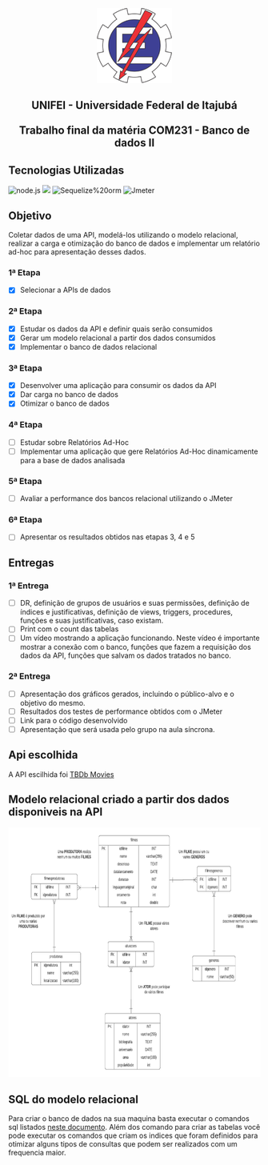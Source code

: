 <p align="center">
  <img src="/unifei.png" width="150">
<p/>

<div>
    
  <h2 align='center'>UNIFEI - Universidade Federal de Itajubá<br><br>Trabalho final da matéria COM231 - Banco de dados II</h2>


</div>


## Tecnologias Utilizadas

<img alt="node.js" src="https://img.shields.io/badge/-node.js-44883e?logo=Node.js&logoColor=white&style=for-the-badge"> <img src="https://img.shields.io/badge/PostgreSQL-316192?style=for-the-badge&logo=postgresql&logoColor=white"/> <img alt="Sequelize%20orm" src="https://img.shields.io/badge/-Sequelize%20orm-blue?style=for-the-badge"> <img alt="Jmeter" src="https://img.shields.io/badge/-Jmeter-crimson?logo=Apache&style=for-the-badge">




## Objetivo
Coletar dados de uma API, modelá-los utilizando o modelo relacional, realizar a carga
e otimização do banco de dados e implementar um relatório ad-hoc para apresentação desses
dados.


### 1ª Etapa
- [x] Selecionar a APIs de dados

### 2ª Etapa
- [x] Estudar os dados da API e definir quais serão consumidos
- [x] Gerar um modelo relacional a partir dos dados consumidos
- [x] Implementar o banco de dados relacional

### 3ª Etapa
- [x] Desenvolver uma aplicação para consumir os dados da API
- [x] Dar carga no banco de dados
- [x] Otimizar o banco de dados

### 4ª Etapa
- [ ] Estudar sobre Relatórios Ad-Hoc
- [ ] Implementar uma aplicação que gere Relatórios Ad-Hoc dinamicamente para a base de dados
analisada

### 5ª Etapa
- [ ] Avaliar a performance dos bancos relacional utilizando o JMeter


### 6ª Etapa
- [ ] Apresentar os resultados obtidos nas etapas 3, 4 e 5


## Entregas

### 1ª Entrega
- [ ] DR, definição de grupos de usuários e suas permissões, definição de índices e justificativas, definição de views, triggers, procedures, funções e suas justificativas, caso existam.
- [ ] Print com o count das tabelas
- [ ] Um vídeo mostrando a aplicação funcionando. Neste vídeo é importante
mostrar a conexão com o banco, funções que fazem a requisição dos dados da
API, funções que salvam os dados tratados no banco.

### 2ª Entrega
- [ ] Apresentação dos gráficos gerados, incluindo o público-alvo e o objetivo do mesmo.
- [ ] Resultados dos testes de performance obtidos com o JMeter
- [ ] Link para o código desenvolvido
- [ ] Apresentação que será usada pelo grupo na aula síncrona.

## Api escolhida
A API escilhida foi [TBDb Movies](https://www.themoviedb.org/documentation/api)

## Modelo relacional criado a partir dos dados disponiveis na API
<img src="/modelagem" height="500"> 

## SQL do modelo relacional
Para criar o banco de dados na sua maquina basta executar o comandos sql listados [neste documento](https://docs.google.com/document/d/1vDa5XZbt_17oftN4uM6nDnA_VS9txFs0blgwiAdhQ8A/edit). Além dos comando para criar as tabelas você pode executar os comandos que criam os indices que foram definidos para otimizar alguns tipos de consultas que podem ser realizados com um frequencia maior.




